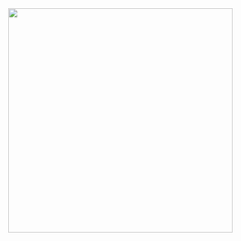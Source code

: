 <img src="https://media0.giphy.com/media/v1.Y2lkPTc5MGI3NjExc2R1MmU1M21jNjAxc2d3ZjIzcTd5MnozYncxdjN6dTQybGhrbWk2bCZlcD12MV9pbnRlcm5hbF9naWZfYnlfaWQmY3Q9Zw/tMLJDawST7nlm/giphy.gif" width="450" align="right">


